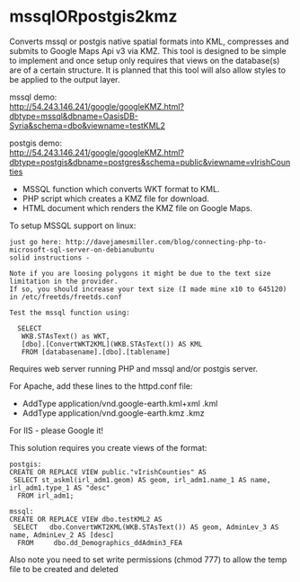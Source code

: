 mssqlORpostgis2kmz
==================
Converts mssql or postgis native spatial formats into KML, compresses and submits to Google Maps Api v3 via KMZ. This tool is designed to be simple to implement and once setup only requires that views on the database(s) are of a certain structure.  It is planned that this tool will also allow styles to be applied to the output layer.  

mssql demo:   
http://54.243.146.241/google/googleKMZ.html?dbtype=mssql&dbname=OasisDB-Syria&schema=dbo&viewname=testKML2   

postgis demo:    
http://54.243.146.241/google/googleKMZ.html?dbtype=postgis&dbname=postgres&schema=public&viewname=vIrishCounties  
  
- MSSQL function which converts WKT format to KML.  
- PHP script which creates a KMZ file for download.  
- HTML document which renders the KMZ file on Google Maps.  
  
To setup MSSQL support on linux:

    just go here: http://davejamesmiller.com/blog/connecting-php-to-microsoft-sql-server-on-debianubuntu
    solid instructions - 
    
    Note if you are loosing polygons it might be due to the text size limitation in the provider.
    If so, you should increase your text size (I made mine x10 to 645120) in /etc/freetds/freetds.conf 

    Test the mssql function using:

      SELECT 
       WKB.STAsText() as WKT, 
       [dbo].[ConvertWKT2KML](WKB.STAsText()) AS KML
       FROM [databasename].[dbo].[tablename]

Requires web server running PHP and mssql and/or postgis server.  

For Apache, add these lines to the httpd.conf file:
- AddType application/vnd.google-earth.kml+xml .kml
- AddType application/vnd.google-earth.kmz .kmz

For IIS - please Google it!  

This solution requires you create views of the format:

    postgis:
    CREATE OR REPLACE VIEW public."vIrishCounties" AS 
     SELECT st_askml(irl_adm1.geom) AS geom, irl_adm1.name_1 AS name, irl_adm1.type_1 AS "desc"
      FROM irl_adm1;

    mssql:
    CREATE OR REPLACE VIEW dbo.testKML2 AS
     SELECT   dbo.ConvertWKT2KML(WKB.STAsText()) AS geom, AdminLev_3 AS name, AdminLev_2 AS [desc]
      FROM     dbo.dd_Demographics_ddAdmin3_FEA

Also note you need to set write permissions (chmod 777) to allow the temp file to be created and deleted

